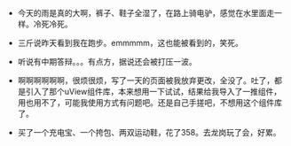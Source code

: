 + 今天的雨是真的大啊，裤子、鞋子全湿了，在路上骑电驴，感觉在水里面走一样。冷死冷死。

+ 三斤说昨天看到我在跑步。emmmmm，这也能被看到的，笑死。

+ 听说有中期答辩。。。有点方，据说还会被打压一波。

+ 啊啊啊啊啊啊，很烦很烦，写了一天的页面被我放弃更改，全没了。吐了，都是引入了那个uView组件库，本来想用一下试试，结果给我导入了一推组件，用也用不了，可能我使用方式有问题吧。还是自己手搓吧，不想用这个组件库了。

+ 买了一个充电宝、一个挎包、两双运动鞋，花了358。去龙岗玩了会，好累。

  